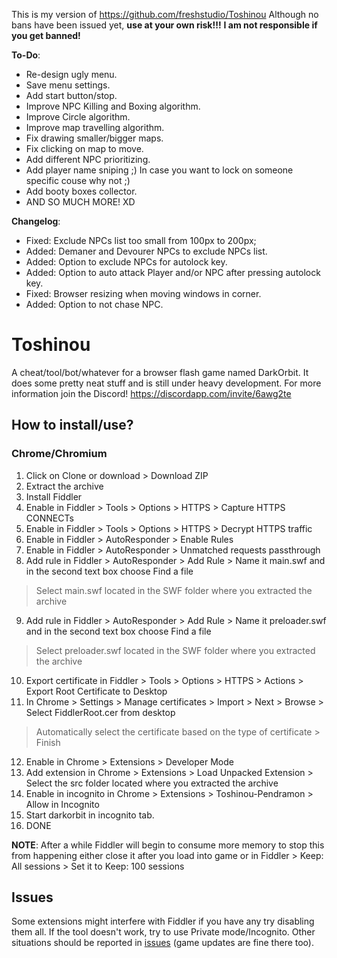 This is my version of https://github.com/freshstudio/Toshinou
Although no bans have been issued yet, <b>use at your own risk!!!</b>
<b>I am not responsible if you get banned!</b>

<b>To-Do</b>:
  - Re-design ugly menu.
  - Save menu settings.
  - Add start button/stop.
  - Improve NPC Killing and Boxing algorithm.
  - Improve Circle algorithm.
  - Improve map travelling algorithm.
  - Fix drawing smaller/bigger maps.
  - Fix clicking on map to move.
  - Add different NPC prioritizing.
  - Add player name sniping ;) In case you want to lock on someone specific couse why not ;)
  - Add booty boxes collector.
  - AND SO MUCH MORE! XD

<b>Changelog</b>:
  - Fixed: Exclude NPCs list too small from 100px to 200px;
  - Added: Demaner and Devourer NPCs to exclude NPCs list.
  - Added: Option to exclude NPCs for autolock key.
  - Added: Option to auto attack Player and/or NPC after pressing autolock key.
  - Fixed: Browser resizing when moving windows in corner.
  - Added: Option to not chase NPC.



Toshinou
==========
A cheat/tool/bot/whatever for a browser flash game named DarkOrbit.
It does some pretty neat stuff and is still under heavy development.
For more information join the Discord! https://discordapp.com/invite/6awg2te

How to install/use?
----------

### Chrome/Chromium
1. Click on Clone or download > Download ZIP
2. Extract the archive
3. Install Fiddler
4. Enable in Fiddler > Tools > Options > HTTPS > Capture HTTPS CONNECTs
5. Enable in Fiddler > Tools > Options > HTTPS > Decrypt HTTPS traffic
6. Enable in Fiddler > AutoResponder > Enable Rules
7. Enable in Fiddler > AutoResponder > Unmatched requests passthrough 
8. Add rule in Fiddler > AutoResponder > Add Rule > Name it main.swf and in the second text box choose Find a file
> Select main.swf located in the SWF folder where you extracted the archive
9. Add rule in Fiddler > AutoResponder > Add Rule > Name it preloader.swf and in the second text box choose Find a file
> Select preloader.swf located in the SWF folder where you extracted the archive
10. Export certificate in Fiddler > Tools > Options > HTTPS > Actions > Export Root Certificate to Desktop
11. In Chrome > Settings > Manage certificates > Import > Next > Browse > Select FiddlerRoot.cer from desktop 
> Automatically select the certificate based on the type of certificate > Finish
12. Enable in Chrome > Extensions > Developer Mode
13. Add extension in Chrome > Extensions > Load Unpacked Extension > Select the src folder located where you extracted the archive
14. Enable in incognito in Chrome > Extensions > Toshinou-Pendramon > Allow in Incognito
15. Start darkorbit in incognito tab.
16. DONE

<b>NOTE</b>: After a while Fiddler will begin to consume more memory to stop this from happening either close it after you
load into game or in Fiddler > Keep: All sessions > Set it to Keep: 100 sessions

Issues
----------
Some extensions might interfere with Fiddler if you have any try disabling them all.
If the tool doesn't work, try to use Private mode/Incognito.
Other situations should be reported in [issues](../../issues) (game updates are fine there too).
